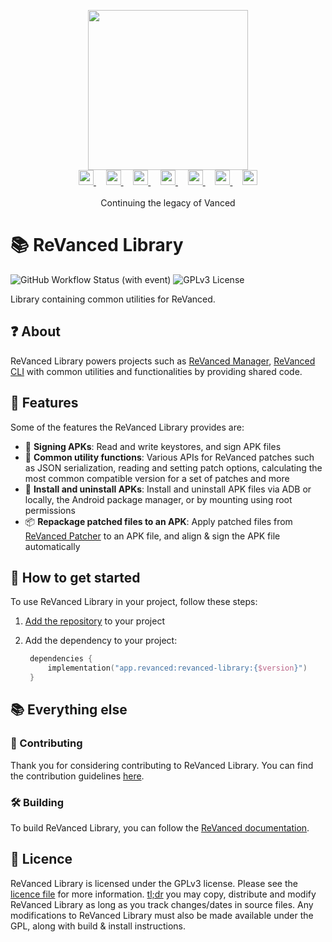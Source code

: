 <p align="center">
  <picture>
    <source
      width="256px"
      media="(prefers-color-scheme: dark)"
      srcset="assets/revanced-headline/revanced-headline-vertical-dark.svg"
    >
    <img 
      width="256px"
      src="assets/revanced-headline/revanced-headline-vertical-light.svg"
    >
  </picture>
  <br>
  <a href="https://revanced.app/">
     <picture>
         <source height="24px" media="(prefers-color-scheme: dark)" srcset="assets/revanced-logo/revanced-logo.svg" />
         <img height="24px" src="assets/revanced-logo/revanced-logo.svg" />
     </picture>
   </a>&nbsp;&nbsp;&nbsp;
   <a href="https://github.com/ReVanced">
       <picture>
           <source height="24px" media="(prefers-color-scheme: dark)" srcset="https://i.ibb.co/dMMmCrW/Git-Hub-Mark.png" />
           <img height="24px" src="https://i.ibb.co/9wV3HGF/Git-Hub-Mark-Light.png" />
       </picture>
   </a>&nbsp;&nbsp;&nbsp;
   <a href="http://revanced.app/discord">
       <picture>
           <source height="24px" media="(prefers-color-scheme: dark)" srcset="https://user-images.githubusercontent.com/13122796/178032563-d4e084b7-244e-4358-af50-26bde6dd4996.png" />
           <img height="24px" src="https://user-images.githubusercontent.com/13122796/178032563-d4e084b7-244e-4358-af50-26bde6dd4996.png" />
       </picture>
   </a>&nbsp;&nbsp;&nbsp;
   <a href="https://reddit.com/r/revancedapp">
       <picture>
           <source height="24px" media="(prefers-color-scheme: dark)" srcset="https://user-images.githubusercontent.com/13122796/178032351-9d9d5619-8ef7-470a-9eec-2744ece54553.png" />
           <img height="24px" src="https://user-images.githubusercontent.com/13122796/178032351-9d9d5619-8ef7-470a-9eec-2744ece54553.png" />
       </picture>
   </a>&nbsp;&nbsp;&nbsp;
   <a href="https://t.me/app_revanced">
      <picture>
         <source height="24px" media="(prefers-color-scheme: dark)" srcset="https://user-images.githubusercontent.com/13122796/178032213-faf25ab8-0bc3-4a94-a730-b524c96df124.png" />
         <img height="24px" src="https://user-images.githubusercontent.com/13122796/178032213-faf25ab8-0bc3-4a94-a730-b524c96df124.png" />
      </picture>
   </a>&nbsp;&nbsp;&nbsp;
   <a href="https://x.com/revancedapp">
      <picture>
         <source media="(prefers-color-scheme: dark)" srcset="https://user-images.githubusercontent.com/93124920/270180600-7c1b38bf-889b-4d68-bd5e-b9d86f91421a.png">
         <img height="24px" src="https://user-images.githubusercontent.com/93124920/270108715-d80743fa-b330-4809-b1e6-79fbdc60d09c.png" />
      </picture>
   </a>&nbsp;&nbsp;&nbsp;
   <a href="https://www.youtube.com/@ReVanced">
      <picture>
         <source height="24px" media="(prefers-color-scheme: dark)" srcset="https://user-images.githubusercontent.com/13122796/178032714-c51c7492-0666-44ac-99c2-f003a695ab50.png" />
         <img height="24px" src="https://user-images.githubusercontent.com/13122796/178032714-c51c7492-0666-44ac-99c2-f003a695ab50.png" />
     </picture>
   </a>
   <br>
   <br>
   Continuing the legacy of Vanced
</p>

# 📚 ReVanced Library

![GitHub Workflow Status (with event)](https://img.shields.io/github/actions/workflow/status/ReVanced/revanced-library/release.yml)
![GPLv3 License](https://img.shields.io/badge/License-GPL%20v3-yellow.svg)

Library containing common utilities for ReVanced.

## ❓ About

ReVanced Library powers projects such as [ReVanced Manager](https://github.com/ReVanced/revanced-manager),
[ReVanced CLI](https://github.com/ReVanced/revanced-cli) with common utilities and functionalities
by providing shared code.

## 💪 Features

Some of the features the ReVanced Library provides are:

- 📝 **Signing APKs**: Read and write keystores, and sign APK files
- 🧩 **Common utility functions**: Various APIs for ReVanced patches such as JSON serialization,
  reading and setting patch options, calculating the most common compatible version for a set of patches and more
- 💾 **Install and uninstall APKs**: Install and uninstall APK files via ADB or locally,
  the Android package manager, or by mounting using root permissions
- 📦 **Repackage patched files to an APK**: Apply patched files from
  [ReVanced Patcher](https://github.com/revanced/revanced-patcher) to an APK file, and align & sign the APK file automatically

## 🚀 How to get started

To use ReVanced Library in your project, follow these steps:

1. [Add the repository](https://docs.github.com/en/packages/working-with-a-github-packages-registry/working-with-the-gradle-registry#using-a-published-package)
   to your project
2. Add the dependency to your project:

   ```kt
    dependencies {
        implementation("app.revanced:revanced-library:{$version}")
    }
   ```

## 📚 Everything else

### 📙 Contributing

Thank you for considering contributing to ReVanced Library.
You can find the contribution guidelines [here](CONTRIBUTING.md).

### 🛠️ Building

To build ReVanced Library,
you can follow the [ReVanced documentation](https://github.com/ReVanced/revanced-documentation).

## 📜 Licence

ReVanced Library is licensed under the GPLv3 license. Please see the [licence file](LICENSE) for more information.
[tl;dr](https://www.tldrlegal.com/license/gnu-general-public-license-v3-gpl-3) you may copy, distribute and modify ReVanced Library as long as you track changes/dates in source files.
Any modifications to ReVanced Library must also be made available under the GPL,
along with build & install instructions.
